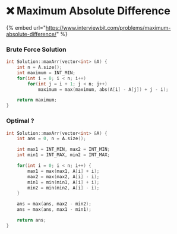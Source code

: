 # ❌ Maximum Absolute Difference

{% embed url="https://www.interviewbit.com/problems/maximum-absolute-difference/" %}

### Brute Force Solution

```cpp
int Solution::maxArr(vector<int> &A) {
    int n = A.size();
    int maximum = INT_MIN;
    for(int i = 0; i < n; i++)
        for(int j = i + 1; j < n; j++)
            maximum = max(maximum, abs(A[i] - A[j]) + j - i);

    return maximum;
}
```

### Optimal ?

```cpp
int Solution::maxArr(vector<int> &A) {
    int ans = 0, n = A.size();

    int max1 = INT_MIN, max2 = INT_MIN;
    int min1 = INT_MAX, min2 = INT_MAX;

    for(int i = 0; i < n; i++) {
        max1 = max(max1, A[i] + i);
        max2 = max(max2, A[i] - i);
        min1 = min(min1, A[i] + i);
        min2 = min(min2, A[i] - i);
    }

    ans = max(ans, max2 - min2);
    ans = max(ans, max1 - min1);

    return ans;
}
```
